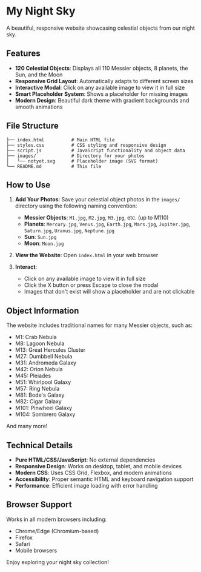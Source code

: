 # My Night Sky

A beautiful, responsive website showcasing celestial objects from our night sky.

## Features

- **120 Celestial Objects**: Displays all 110 Messier objects, 8 planets, the Sun, and the Moon
- **Responsive Grid Layout**: Automatically adapts to different screen sizes
- **Interactive Modal**: Click on any available image to view it in full size
- **Smart Placeholder System**: Shows a placeholder for missing images
- **Modern Design**: Beautiful dark theme with gradient backgrounds and smooth animations

## File Structure

```
├── index.html          # Main HTML file
├── styles.css          # CSS styling and responsive design
├── script.js           # JavaScript functionality and object data
├── images/             # Directory for your photos
│   └── notyet.svg      # Placeholder image (SVG format)
└── README.md           # This file
```

## How to Use

1. **Add Your Photos**: Save your celestial object photos in the `images/` directory using the following naming convention:
   - **Messier Objects**: `M1.jpg`, `M2.jpg`, `M3.jpg`, etc. (up to M110)
   - **Planets**: `Mercury.jpg`, `Venus.jpg`, `Earth.jpg`, `Mars.jpg`, `Jupiter.jpg`, `Saturn.jpg`, `Uranus.jpg`, `Neptune.jpg`
   - **Sun**: `Sun.jpg`
   - **Moon**: `Moon.jpg`

2. **View the Website**: Open `index.html` in your web browser

3. **Interact**: 
   - Click on any available image to view it in full size
   - Click the X button or press Escape to close the modal
   - Images that don't exist will show a placeholder and are not clickable

## Object Information

The website includes traditional names for many Messier objects, such as:
- M1: Crab Nebula
- M8: Lagoon Nebula
- M13: Great Hercules Cluster
- M27: Dumbbell Nebula
- M31: Andromeda Galaxy
- M42: Orion Nebula
- M45: Pleiades
- M51: Whirlpool Galaxy
- M57: Ring Nebula
- M81: Bode's Galaxy
- M82: Cigar Galaxy
- M101: Pinwheel Galaxy
- M104: Sombrero Galaxy

And many more!

## Technical Details

- **Pure HTML/CSS/JavaScript**: No external dependencies
- **Responsive Design**: Works on desktop, tablet, and mobile devices
- **Modern CSS**: Uses CSS Grid, Flexbox, and modern animations
- **Accessibility**: Proper semantic HTML and keyboard navigation support
- **Performance**: Efficient image loading with error handling

## Browser Support

Works in all modern browsers including:
- Chrome/Edge (Chromium-based)
- Firefox
- Safari
- Mobile browsers

Enjoy exploring your night sky collection!
